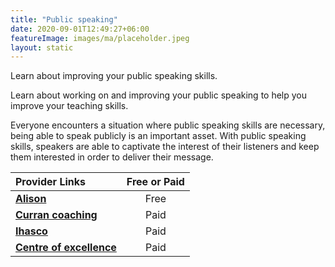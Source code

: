 ```yaml
---
title: "Public speaking"
date: 2020-09-01T12:49:27+06:00
featureImage: images/ma/placeholder.jpeg
layout: static
---
```


Learn about improving your public speaking skills.

Learn about working on and improving your public speaking to help you improve your teaching skills.

Everyone encounters a situation where public speaking skills are necessary, being able to speak publicly is an important asset. With public speaking skills, speakers are able to captivate the interest of their listeners and keep them interested in order to deliver their message.

| Provider Links      | Free or Paid  |  
| :-----------          | :--------------:      |  
| [**Alison**](https://alison.com/course/public-speaking) | Free | 
| [**Curran coaching**](https://currancoaching.com/?msclkid=0f024def2d0919d5a02129dae57bc527&utm_term=public%20speaking%20courses&utm_content=Public%20Speaking%20Workshops) | Paid | 
| [**Ihasco**](https://www.ihasco.co.uk/courses/detail/speaking-confidently-training?utm_source=SearchEngineBing&utm_medium=Paid&utm_campaign=DSA&utm_keyword=https%3A%2F%2Fwww.ihasco.co.uk%2Fcourses%2Fdetail%2Fspeaking-confidently-training&msclkid=c76fa907c37b12747c5ecd320b0929d0) | Paid | 
| [**Centre of excellence**](https://www.centreofexcellence.com/) | Paid | 
  

<br/><br/>






